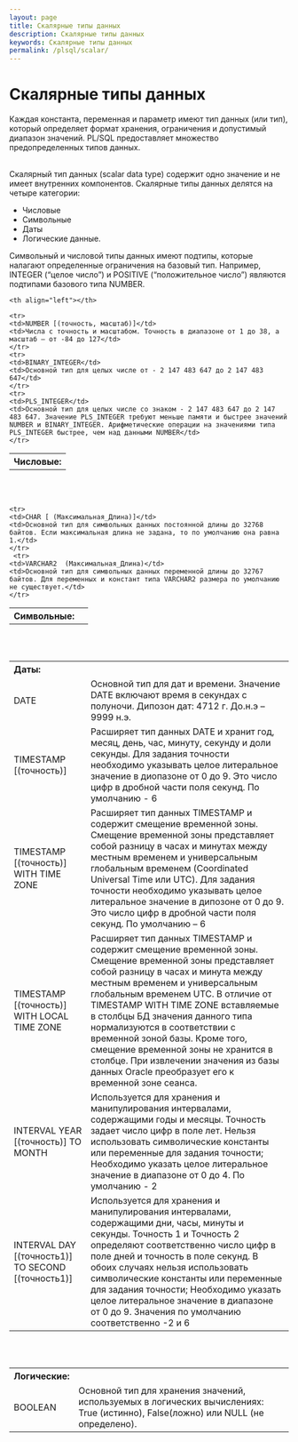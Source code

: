 ```yaml
---
layout: page
title: Скалярные типы данных
description: Скалярные типы данных
keywords: Скалярные типы данных
permalink: /plsql/scalar/
---
```


# Скалярные типы данных

Каждая константа, переменная и параметр имеют тип данных (или тип), который определяет формат хранения, ограничения и допустимый диапазон значений. PL/SQL предоставляет множество предопределенных типов данных. <br/><br/>

Скалярный тип данных (scalar data type) содержит одно значение и не имеет внутренних компонентов. Скалярные типы данных делятся на четыре категории:

<ul>
<li>Числовые</li>
<li>Символьные</li>
<li>Даты</li>
<li>Логические данные.</li>
</ul>

Символьный и числовой типы данных имеют подтипы, которые налагают определенные ограничения на базовый тип. Например, INTEGER (“целое число”) и POSITIVE (“положительное число”) являются подтипами базового типа NUMBER.

<table class="reference">
<tr>
    <th align="left">Числовые:</th>

    <th align="left"></th>

</tr>

    <tr>
    <td>NUMBER [(точность, масштаб)]</td>
    <td>Числа с точность и масштабом. Точность в диапазоне от 1 до 38, а масштаб – от -84 до 127</td>
    </tr>
    <tr>
    <td>BINARY_INTEGER</td>
    <td>Основной тип для целых числе от - 2 147 483 647 до 2 147 483 647</td>
    </tr>
    <tr>
    <td>PLS_INTEGER</td>
    <td>Основной тип для целых числе со знаком - 2 147 483 647 до 2 147 483 647. Значение PLS_INTEGER требуют меньше памяти и быстрее значений NUMBER и BINARY_INTEGER. Арифметические операции на значениями типа PLS_INTEGER быстрее, чем над данными NUMBER</td>
    </tr>

</table>

<br/><br/>

<table class="reference">

<tr>
    <th align="left">Символьные:</th>
    <th align="left"></th>
</tr>

    <tr>
    <td>CHAR [ (Максимальная_Длина)]</td>
    <td>Основной тип для символьных данных постоянной длины до 32768 байтов. Если максимальная длина не задана, то по умолчанию она равна 1.</td>
    </tr>
     <tr>
    <td>VARCHAR2  (Максимальная_Длина)</td>
    <td>Основной тип для символьных данных переменной длины до 32767 байтов. Для переменных и констант типа VARCHAR2 размера по умолчанию не существует.</td>
    </tr>

</table>

<br/><br/>

<table class="reference">

<tr>
    <th align="left">Даты:</th>
    <th align="left"></th>
</tr>

<tr>
<td>DATE</td>
<td>Основной тип для дат и времени. Значение DATE включают время в секундах с полуночи. Дипозон дат: 4712 г. До.н.э – 9999 н.э.</td>
</tr>
<tr>
<td>TIMESTAMP [(точность)]</td>
<td>Расширяет тип данных DATE и хранит год, месяц, день, час, минуту, секунду и доли секунды. Для задания точности необходимо указывать целое литеральное значение в диопазоне от 0 до 9. Это число цифр в дробной части поля секунд. По умолчанию - 6</td>
</tr>
<tr>
<td>TIMESTAMP [(точность)] WITH TIME ZONE</td>
<td>Расширяет тип данных TIMESTAMP и содержит смещение временной зоны. Смещение временной зоны представляет собой разницу в часах и минутах между местным временем и универсальным глобальным временем (Coordinated Universal Time или UTC). Для задания точности необходимо указывать целое литеральное значение в дипозоне от 0 до 9. Это число цифр в дробной части поля секунд. По умолчанию – 6</td>
</tr>
<tr>
<td>TIMESTAMP [(точность)]  WITH LOCAL TIME ZONE</td>
<td>Расширяет тип данных TIMESTAMP и содержит смещение временной зоны. Смещение временной зоны представляет собой разницу в часах и минута  между местным временем и универсальным глобальным временем UTC.
В отличие от TIMESTAMP WITH TIME ZONE вставляемые в столбцы БД значения данного типа нормализуются в соответствии с временной зоной базы. Кроме того, смещение временной зоны не хранится в столбце. При извлечении значения из базы данных Oracle преобразует его к временной зоне сеанса.
</td>
</tr>
<tr>
<td>INTERVAL YEAR [(точность)]   TO MONTH</td>
<td>Используется для хранения и манипулирования интервалами, содержащими годы и месяцы. Точность задает число цифр в поле лет. Нельзя использовать символические константы или переменные для задания точности; Необходимо указать целое литеральное значение в диапазоне от 0 до 4. По умолчанию - 2</td>
</tr>
<tr>
<td>INTERVAL DAY [(точность1)]  TO SECOND [(точность1)]   </td>
<td>Используется для хранения и манипулирования интервалами, содержащими дни, часы, минуты и секунды. Точность 1 и Точность 2 определяют соответственно число цифр в поле дней и точность в поле секунд. В обоих случаях нельзя использовать символические константы или переменные для задания точности; Необходимо указать целое литеральное значение в диапазоне от 0 до 9. Значения по умолчанию соответственно -2 и 6</td>
</tr>
</table>

<br/><br/>

<table class="reference">
<tr>
    <th align="left">Логические:</th>
    <th align="left"></th>
</tr>
    <tr>
    <td>BOOLEAN</td>
    <td>Основной тип для хранения значений, используемых в логических вычислениях: True (истинно), False(ложно) или NULL (не определено).</td>
    </tr>

</table>
